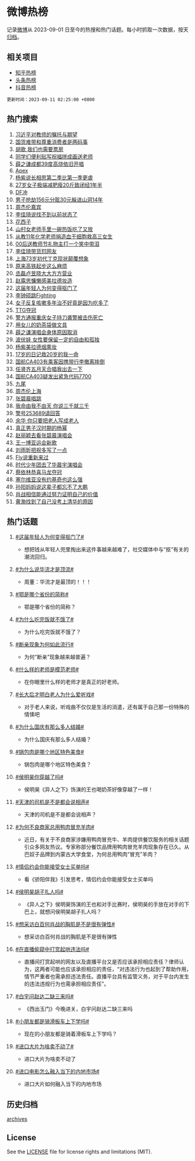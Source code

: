 # 微博热榜

记录[微博](https://www.weibo.com)从 2023-09-01 日至今的热搜和热门话题。每小时抓取一次数据，按天[归档](archives)。

## 相关项目

- [知乎热榜](https://github.com/hotarchive/zhihu)
- [头条热榜](https://github.com/hotarchive/toutiao)
- [抖音热榜](https://github.com/hotarchive/douyin)


`更新时间：2023-09-11 02:25:00 +0800`

## 热门搜索

1. [习近平对教师的嘱托与期望](https://m.weibo.cn/search?containerid=100103type%3D1%26t%3D10%26q%3D%23%E4%B9%A0%E8%BF%91%E5%B9%B3%E5%AF%B9%E6%95%99%E5%B8%88%E7%9A%84%E5%98%B1%E6%89%98%E4%B8%8E%E6%9C%9F%E6%9C%9B%23&stream_entry_id=51&isnewpage=1&extparam=seat%3D1%26stream_entry_id%3D51%26filter_type%3Drealtimehot%26c_type%3D51%26dgr%3D0%26pos%3D0%26cate%3D10103%26display_time%3D1694370298%26pre_seqid%3D169437029821502716047)
1. [国货难带和尊重消费者是两码事](https://m.weibo.cn/search?containerid=100103type%3D1%26t%3D10%26q%3D%23%E5%9B%BD%E8%B4%A7%E9%9A%BE%E5%B8%A6%E5%92%8C%E5%B0%8A%E9%87%8D%E6%B6%88%E8%B4%B9%E8%80%85%E6%98%AF%E4%B8%A4%E7%A0%81%E4%BA%8B%23&stream_entry_id=31&isnewpage=1&extparam=seat%3D1%26flag%3D2%26filter_type%3Drealtimehot%26stream_entry_id%3D31%26dgr%3D0%26cate%3D5001%26band_rank%3D1%26c_type%3D31%26lcate%3D5001%26pos%3D0%26realpos%3D1%26q%3D%2523%25E5%259B%25BD%25E8%25B4%25A7%25E9%259A%25BE%25E5%25B8%25A6%25E5%2592%258C%25E5%25B0%258A%25E9%2587%258D%25E6%25B6%2588%25E8%25B4%25B9%25E8%2580%2585%25E6%2598%25AF%25E4%25B8%25A4%25E7%25A0%2581%25E4%25BA%258B%2523%26display_time%3D1694370298%26pre_seqid%3D169437029821502716047)
1. [胡歌 我们也需要票房](https://m.weibo.cn/search?containerid=100103type%3D1%26t%3D10%26q%3D%E8%83%A1%E6%AD%8C+%E6%88%91%E4%BB%AC%E4%B9%9F%E9%9C%80%E8%A6%81%E7%A5%A8%E6%88%BF&stream_entry_id=31&isnewpage=1&extparam=seat%3D1%26flag%3D2%26filter_type%3Drealtimehot%26stream_entry_id%3D31%26dgr%3D0%26cate%3D5001%26band_rank%3D2%26c_type%3D31%26lcate%3D5001%26pos%3D1%26realpos%3D2%26q%3D%25E8%2583%25A1%25E6%25AD%258C%2520%25E6%2588%2591%25E4%25BB%25AC%25E4%25B9%259F%25E9%259C%2580%25E8%25A6%2581%25E7%25A5%25A8%25E6%2588%25BF%26display_time%3D1694370298%26pre_seqid%3D169437029821502716047)
1. [同学们便利贴写祝福拼成画送老师](https://m.weibo.cn/search?containerid=100103type%3D1%26t%3D10%26q%3D%23%E5%90%8C%E5%AD%A6%E4%BB%AC%E4%BE%BF%E5%88%A9%E8%B4%B4%E5%86%99%E7%A5%9D%E7%A6%8F%E6%8B%BC%E6%88%90%E7%94%BB%E9%80%81%E8%80%81%E5%B8%88%23&stream_entry_id=31&isnewpage=1&extparam=seat%3D1%26flag%3D0%26filter_type%3Drealtimehot%26stream_entry_id%3D31%26dgr%3D0%26cate%3D5001%26band_rank%3D3%26c_type%3D31%26lcate%3D5001%26pos%3D2%26realpos%3D3%26q%3D%2523%25E5%2590%258C%25E5%25AD%25A6%25E4%25BB%25AC%25E4%25BE%25BF%25E5%2588%25A9%25E8%25B4%25B4%25E5%2586%2599%25E7%25A5%259D%25E7%25A6%258F%25E6%258B%25BC%25E6%2588%2590%25E7%2594%25BB%25E9%2580%2581%25E8%2580%2581%25E5%25B8%2588%2523%26display_time%3D1694370298%26pre_seqid%3D169437029821502716047)
1. [薛之谦成都39度高烧依旧开唱](https://m.weibo.cn/search?containerid=100103type%3D1%26t%3D10%26q%3D%23%E8%96%9B%E4%B9%8B%E8%B0%A6%E6%88%90%E9%83%BD39%E5%BA%A6%E9%AB%98%E7%83%A7%E4%BE%9D%E6%97%A7%E5%BC%80%E5%94%B1%23&stream_entry_id=31&isnewpage=1&extparam=seat%3D1%26flag%3D16%26filter_type%3Drealtimehot%26stream_entry_id%3D31%26dgr%3D0%26cate%3D5001%26band_rank%3D4%26c_type%3D31%26lcate%3D5001%26pos%3D3%26realpos%3D4%26q%3D%2523%25E8%2596%259B%25E4%25B9%258B%25E8%25B0%25A6%25E6%2588%2590%25E9%2583%25BD39%25E5%25BA%25A6%25E9%25AB%2598%25E7%2583%25A7%25E4%25BE%259D%25E6%2597%25A7%25E5%25BC%2580%25E5%2594%25B1%2523%26display_time%3D1694370298%26pre_seqid%3D169437029821502716047)
1. [Apex](https://m.weibo.cn/search?containerid=100103type%3D1%26t%3D10%26q%3DApex&stream_entry_id=31&isnewpage=1&extparam=seat%3D1%26flag%3D0%26filter_type%3Drealtimehot%26stream_entry_id%3D31%26dgr%3D0%26cate%3D5001%26band_rank%3D5%26c_type%3D31%26lcate%3D5001%26pos%3D4%26realpos%3D5%26q%3DApex%26display_time%3D1694370298%26pre_seqid%3D169437029821502716047)
1. [杨紫说长相思第二季比第一季更虐](https://m.weibo.cn/search?containerid=100103type%3D1%26t%3D10%26q%3D%23%E6%9D%A8%E7%B4%AB%E8%AF%B4%E9%95%BF%E7%9B%B8%E6%80%9D%E7%AC%AC%E4%BA%8C%E5%AD%A3%E6%AF%94%E7%AC%AC%E4%B8%80%E5%AD%A3%E6%9B%B4%E8%99%90%23&stream_entry_id=31&isnewpage=1&extparam=seat%3D1%26flag%3D16%26filter_type%3Drealtimehot%26stream_entry_id%3D31%26dgr%3D0%26cate%3D5001%26band_rank%3D6%26c_type%3D31%26lcate%3D5001%26pos%3D5%26realpos%3D6%26q%3D%2523%25E6%259D%25A8%25E7%25B4%25AB%25E8%25AF%25B4%25E9%2595%25BF%25E7%259B%25B8%25E6%2580%259D%25E7%25AC%25AC%25E4%25BA%258C%25E5%25AD%25A3%25E6%25AF%2594%25E7%25AC%25AC%25E4%25B8%2580%25E5%25AD%25A3%25E6%259B%25B4%25E8%2599%2590%2523%26display_time%3D1694370298%26pre_seqid%3D169437029821502716047)
1. [27岁女子极端减肥瘦20斤致闭经1年半](https://m.weibo.cn/search?containerid=100103type%3D1%26t%3D10%26q%3D%2327%E5%B2%81%E5%A5%B3%E5%AD%90%E6%9E%81%E7%AB%AF%E5%87%8F%E8%82%A5%E7%98%A620%E6%96%A4%E8%87%B4%E9%97%AD%E7%BB%8F1%E5%B9%B4%E5%8D%8A%23&stream_entry_id=31&isnewpage=1&extparam=seat%3D1%26flag%3D0%26filter_type%3Drealtimehot%26stream_entry_id%3D31%26dgr%3D0%26cate%3D5001%26band_rank%3D7%26c_type%3D31%26lcate%3D5001%26pos%3D6%26realpos%3D7%26q%3D%252327%25E5%25B2%2581%25E5%25A5%25B3%25E5%25AD%2590%25E6%259E%2581%25E7%25AB%25AF%25E5%2587%258F%25E8%2582%25A5%25E7%2598%25A620%25E6%2596%25A4%25E8%2587%25B4%25E9%2597%25AD%25E7%25BB%258F1%25E5%25B9%25B4%25E5%258D%258A%2523%26display_time%3D1694370298%26pre_seqid%3D169437029821502716047)
1. [DF冲](https://m.weibo.cn/search?containerid=100103type%3D1%26t%3D10%26q%3DDF%E5%86%B2&stream_entry_id=31&isnewpage=1&extparam=seat%3D1%26flag%3D0%26filter_type%3Drealtimehot%26stream_entry_id%3D31%26dgr%3D0%26cate%3D5001%26band_rank%3D8%26c_type%3D31%26lcate%3D5001%26pos%3D7%26realpos%3D8%26q%3DDF%25E5%2586%25B2%26display_time%3D1694370298%26pre_seqid%3D169437029821502716047)
1. [男子抢劫156元分赃30元躲进山洞14年](https://m.weibo.cn/search?containerid=100103type%3D1%26t%3D10%26q%3D%23%E7%94%B7%E5%AD%90%E6%8A%A2%E5%8A%AB156%E5%85%83%E5%88%86%E8%B5%8330%E5%85%83%E8%BA%B2%E8%BF%9B%E5%B1%B1%E6%B4%9E14%E5%B9%B4%23&stream_entry_id=31&isnewpage=1&extparam=seat%3D1%26flag%3D0%26filter_type%3Drealtimehot%26stream_entry_id%3D31%26dgr%3D0%26cate%3D5001%26band_rank%3D9%26c_type%3D31%26lcate%3D5001%26pos%3D8%26realpos%3D9%26q%3D%2523%25E7%2594%25B7%25E5%25AD%2590%25E6%258A%25A2%25E5%258A%25AB156%25E5%2585%2583%25E5%2588%2586%25E8%25B5%258330%25E5%2585%2583%25E8%25BA%25B2%25E8%25BF%259B%25E5%25B1%25B1%25E6%25B4%259E14%25E5%25B9%25B4%2523%26display_time%3D1694370298%26pre_seqid%3D169437029821502716047)
1. [周杰伦嘉宾](https://m.weibo.cn/search?containerid=100103type%3D1%26t%3D10%26q%3D%E5%91%A8%E6%9D%B0%E4%BC%A6%E5%98%89%E5%AE%BE&stream_entry_id=31&isnewpage=1&extparam=seat%3D1%26flag%3D0%26filter_type%3Drealtimehot%26stream_entry_id%3D31%26dgr%3D0%26cate%3D5001%26band_rank%3D10%26c_type%3D31%26lcate%3D5001%26pos%3D9%26realpos%3D10%26q%3D%25E5%2591%25A8%25E6%259D%25B0%25E4%25BC%25A6%25E5%2598%2589%25E5%25AE%25BE%26display_time%3D1694370298%26pre_seqid%3D169437029821502716047)
1. [李佳琦说找不到以前状态了](https://m.weibo.cn/search?containerid=100103type%3D1%26t%3D10%26q%3D%23%E6%9D%8E%E4%BD%B3%E7%90%A6%E8%AF%B4%E6%89%BE%E4%B8%8D%E5%88%B0%E4%BB%A5%E5%89%8D%E7%8A%B6%E6%80%81%E4%BA%86%23&stream_entry_id=31&isnewpage=1&extparam=seat%3D1%26flag%3D2%26filter_type%3Drealtimehot%26stream_entry_id%3D31%26dgr%3D0%26cate%3D5001%26band_rank%3D11%26c_type%3D31%26lcate%3D5001%26pos%3D10%26realpos%3D11%26q%3D%2523%25E6%259D%258E%25E4%25BD%25B3%25E7%2590%25A6%25E8%25AF%25B4%25E6%2589%25BE%25E4%25B8%258D%25E5%2588%25B0%25E4%25BB%25A5%25E5%2589%258D%25E7%258A%25B6%25E6%2580%2581%25E4%25BA%2586%2523%26display_time%3D1694370298%26pre_seqid%3D169437029821502716047)
1. [花西子](https://m.weibo.cn/search?containerid=100103type%3D1%26t%3D10%26q%3D%E8%8A%B1%E8%A5%BF%E5%AD%90&stream_entry_id=31&isnewpage=1&extparam=seat%3D1%26flag%3D2%26filter_type%3Drealtimehot%26stream_entry_id%3D31%26dgr%3D0%26cate%3D5001%26band_rank%3D12%26c_type%3D31%26lcate%3D5001%26pos%3D11%26realpos%3D12%26q%3D%25E8%258A%25B1%25E8%25A5%25BF%25E5%25AD%2590%26display_time%3D1694370298%26pre_seqid%3D169437029821502716047)
1. [山村女老师手里一碗热饭吃了又放](https://m.weibo.cn/search?containerid=100103type%3D1%26t%3D10%26q%3D%23%E5%B1%B1%E6%9D%91%E5%A5%B3%E8%80%81%E5%B8%88%E6%89%8B%E9%87%8C%E4%B8%80%E7%A2%97%E7%83%AD%E9%A5%AD%E5%90%83%E4%BA%86%E5%8F%88%E6%94%BE%23&stream_entry_id=31&isnewpage=1&extparam=seat%3D1%26flag%3D32768%26filter_type%3Drealtimehot%26stream_entry_id%3D31%26dgr%3D0%26cate%3D5001%26band_rank%3D13%26c_type%3D31%26lcate%3D5001%26pos%3D12%26realpos%3D13%26q%3D%2523%25E5%25B1%25B1%25E6%259D%2591%25E5%25A5%25B3%25E8%2580%2581%25E5%25B8%2588%25E6%2589%258B%25E9%2587%258C%25E4%25B8%2580%25E7%25A2%2597%25E7%2583%25AD%25E9%25A5%25AD%25E5%2590%2583%25E4%25BA%2586%25E5%258F%2588%25E6%2594%25BE%2523%26display_time%3D1694370298%26pre_seqid%3D169437029821502716047)
1. [从教11年化学老师捐造血干细胞救高三女生](https://m.weibo.cn/search?containerid=100103type%3D1%26t%3D10%26q%3D%23%E4%BB%8E%E6%95%9911%E5%B9%B4%E5%8C%96%E5%AD%A6%E8%80%81%E5%B8%88%E6%8D%90%E9%80%A0%E8%A1%80%E5%B9%B2%E7%BB%86%E8%83%9E%E6%95%91%E9%AB%98%E4%B8%89%E5%A5%B3%E7%94%9F%23&stream_entry_id=31&isnewpage=1&extparam=seat%3D1%26flag%3D32768%26filter_type%3Drealtimehot%26stream_entry_id%3D31%26dgr%3D0%26cate%3D5001%26band_rank%3D14%26c_type%3D31%26lcate%3D5001%26pos%3D13%26realpos%3D14%26q%3D%2523%25E4%25BB%258E%25E6%2595%259911%25E5%25B9%25B4%25E5%258C%2596%25E5%25AD%25A6%25E8%2580%2581%25E5%25B8%2588%25E6%258D%2590%25E9%2580%25A0%25E8%25A1%2580%25E5%25B9%25B2%25E7%25BB%2586%25E8%2583%259E%25E6%2595%2591%25E9%25AB%2598%25E4%25B8%2589%25E5%25A5%25B3%25E7%2594%259F%2523%26display_time%3D1694370298%26pre_seqid%3D169437029821502716047)
1. [00后送教师节礼物主打一个笑中带泪](https://m.weibo.cn/search?containerid=100103type%3D1%26t%3D10%26q%3D%2300%E5%90%8E%E9%80%81%E6%95%99%E5%B8%88%E8%8A%82%E7%A4%BC%E7%89%A9%E4%B8%BB%E6%89%93%E4%B8%80%E4%B8%AA%E7%AC%91%E4%B8%AD%E5%B8%A6%E6%B3%AA%23&stream_entry_id=31&isnewpage=1&extparam=seat%3D1%26flag%3D32768%26filter_type%3Drealtimehot%26stream_entry_id%3D31%26dgr%3D0%26cate%3D5001%26band_rank%3D15%26c_type%3D31%26lcate%3D5001%26pos%3D14%26realpos%3D15%26q%3D%252300%25E5%2590%258E%25E9%2580%2581%25E6%2595%2599%25E5%25B8%2588%25E8%258A%2582%25E7%25A4%25BC%25E7%2589%25A9%25E4%25B8%25BB%25E6%2589%2593%25E4%25B8%2580%25E4%25B8%25AA%25E7%25AC%2591%25E4%25B8%25AD%25E5%25B8%25A6%25E6%25B3%25AA%2523%26display_time%3D1694370298%26pre_seqid%3D169437029821502716047)
1. [李佳琦带货怼网友](https://m.weibo.cn/search?containerid=100103type%3D1%26t%3D10%26q%3D%23%E6%9D%8E%E4%BD%B3%E7%90%A6%E5%B8%A6%E8%B4%A7%E6%80%BC%E7%BD%91%E5%8F%8B%23&stream_entry_id=31&isnewpage=1&extparam=seat%3D1%26flag%3D2%26filter_type%3Drealtimehot%26stream_entry_id%3D31%26dgr%3D0%26cate%3D5001%26band_rank%3D16%26c_type%3D31%26lcate%3D5001%26pos%3D15%26realpos%3D16%26q%3D%2523%25E6%259D%258E%25E4%25BD%25B3%25E7%2590%25A6%25E5%25B8%25A6%25E8%25B4%25A7%25E6%2580%25BC%25E7%25BD%2591%25E5%258F%258B%2523%26display_time%3D1694370298%26pre_seqid%3D169437029821502716047)
1. [上海73岁初代丁克现状颠覆想象](https://m.weibo.cn/search?containerid=100103type%3D1%26t%3D10%26q%3D%23%E4%B8%8A%E6%B5%B773%E5%B2%81%E5%88%9D%E4%BB%A3%E4%B8%81%E5%85%8B%E7%8E%B0%E7%8A%B6%E9%A2%A0%E8%A6%86%E6%83%B3%E8%B1%A1%23&stream_entry_id=31&isnewpage=1&extparam=seat%3D1%26flag%3D2%26filter_type%3Drealtimehot%26stream_entry_id%3D31%26dgr%3D0%26cate%3D5001%26band_rank%3D17%26c_type%3D31%26lcate%3D5001%26pos%3D16%26realpos%3D17%26q%3D%2523%25E4%25B8%258A%25E6%25B5%25B773%25E5%25B2%2581%25E5%2588%259D%25E4%25BB%25A3%25E4%25B8%2581%25E5%2585%258B%25E7%258E%25B0%25E7%258A%25B6%25E9%25A2%25A0%25E8%25A6%2586%25E6%2583%25B3%25E8%25B1%25A1%2523%26display_time%3D1694370298%26pre_seqid%3D169437029821502716047)
1. [原来高铁起步这么麻烦](https://m.weibo.cn/search?containerid=100103type%3D1%26t%3D10%26q%3D%E5%8E%9F%E6%9D%A5%E9%AB%98%E9%93%81%E8%B5%B7%E6%AD%A5%E8%BF%99%E4%B9%88%E9%BA%BB%E7%83%A6&stream_entry_id=31&isnewpage=1&extparam=seat%3D1%26flag%3D0%26filter_type%3Drealtimehot%26stream_entry_id%3D31%26dgr%3D0%26cate%3D5001%26band_rank%3D18%26c_type%3D31%26lcate%3D5001%26pos%3D17%26realpos%3D18%26q%3D%25E5%258E%259F%25E6%259D%25A5%25E9%25AB%2598%25E9%2593%2581%25E8%25B5%25B7%25E6%25AD%25A5%25E8%25BF%2599%25E4%25B9%2588%25E9%25BA%25BB%25E7%2583%25A6%26display_time%3D1694370298%26pre_seqid%3D169437029821502716047)
1. [丞磊卢昱晓大大方方营业](https://m.weibo.cn/search?containerid=100103type%3D1%26t%3D10%26q%3D%23%E4%B8%9E%E7%A3%8A%E5%8D%A2%E6%98%B1%E6%99%93%E5%A4%A7%E5%A4%A7%E6%96%B9%E6%96%B9%E8%90%A5%E4%B8%9A%23&stream_entry_id=31&isnewpage=1&extparam=seat%3D1%26flag%3D0%26filter_type%3Drealtimehot%26stream_entry_id%3D31%26dgr%3D0%26cate%3D5001%26band_rank%3D19%26c_type%3D31%26lcate%3D5001%26pos%3D18%26realpos%3D19%26q%3D%2523%25E4%25B8%259E%25E7%25A3%258A%25E5%258D%25A2%25E6%2598%25B1%25E6%2599%2593%25E5%25A4%25A7%25E5%25A4%25A7%25E6%2596%25B9%25E6%2596%25B9%25E8%2590%25A5%25E4%25B8%259A%2523%26display_time%3D1694370298%26pre_seqid%3D169437029821502716047)
1. [赵露思慵懒感美拉德妆造](https://m.weibo.cn/search?containerid=100103type%3D1%26t%3D10%26q%3D%E8%B5%B5%E9%9C%B2%E6%80%9D%E6%85%B5%E6%87%92%E6%84%9F%E7%BE%8E%E6%8B%89%E5%BE%B7%E5%A6%86%E9%80%A0&stream_entry_id=31&isnewpage=1&extparam=seat%3D1%26flag%3D0%26filter_type%3Drealtimehot%26stream_entry_id%3D31%26dgr%3D0%26cate%3D5001%26band_rank%3D20%26c_type%3D31%26lcate%3D5001%26pos%3D19%26realpos%3D20%26q%3D%25E8%25B5%25B5%25E9%259C%25B2%25E6%2580%259D%25E6%2585%25B5%25E6%2587%2592%25E6%2584%259F%25E7%25BE%258E%25E6%258B%2589%25E5%25BE%25B7%25E5%25A6%2586%25E9%2580%25A0%26display_time%3D1694370298%26pre_seqid%3D169437029821502716047)
1. [这届年轻人为何变得抠门了](https://m.weibo.cn/search?containerid=100103type%3D1%26t%3D10%26q%3D%23%E8%BF%99%E5%B1%8A%E5%B9%B4%E8%BD%BB%E4%BA%BA%E4%B8%BA%E4%BD%95%E5%8F%98%E5%BE%97%E6%8A%A0%E9%97%A8%E4%BA%86%23&stream_entry_id=31&isnewpage=1&extparam=seat%3D1%26flag%3D1%26filter_type%3Drealtimehot%26stream_entry_id%3D31%26dgr%3D0%26cate%3D5001%26band_rank%3D21%26c_type%3D31%26lcate%3D5001%26pos%3D20%26realpos%3D21%26q%3D%2523%25E8%25BF%2599%25E5%25B1%258A%25E5%25B9%25B4%25E8%25BD%25BB%25E4%25BA%25BA%25E4%25B8%25BA%25E4%25BD%2595%25E5%258F%2598%25E5%25BE%2597%25E6%258A%25A0%25E9%2597%25A8%25E4%25BA%2586%2523%26display_time%3D1694370298%26pre_seqid%3D169437029821502716047)
1. [李钟硕跳Fighting](https://m.weibo.cn/search?containerid=100103type%3D1%26t%3D10%26q%3D%23%E6%9D%8E%E9%92%9F%E7%A1%95%E8%B7%B3Fighting%23&stream_entry_id=31&isnewpage=1&extparam=seat%3D1%26flag%3D0%26filter_type%3Drealtimehot%26stream_entry_id%3D31%26dgr%3D0%26cate%3D5001%26band_rank%3D22%26c_type%3D31%26lcate%3D5001%26pos%3D21%26realpos%3D22%26q%3D%2523%25E6%259D%258E%25E9%2592%259F%25E7%25A1%2595%25E8%25B7%25B3Fighting%2523%26display_time%3D1694370298%26pre_seqid%3D169437029821502716047)
1. [女子反复咳嗽多年治不好竟是因为吃多了](https://m.weibo.cn/search?containerid=100103type%3D1%26t%3D10%26q%3D%23%E5%A5%B3%E5%AD%90%E5%8F%8D%E5%A4%8D%E5%92%B3%E5%97%BD%E5%A4%9A%E5%B9%B4%E6%B2%BB%E4%B8%8D%E5%A5%BD%E7%AB%9F%E6%98%AF%E5%9B%A0%E4%B8%BA%E5%90%83%E5%A4%9A%E4%BA%86%23&stream_entry_id=31&isnewpage=1&extparam=seat%3D1%26flag%3D0%26filter_type%3Drealtimehot%26stream_entry_id%3D31%26dgr%3D0%26cate%3D5001%26band_rank%3D23%26c_type%3D31%26lcate%3D5001%26pos%3D22%26realpos%3D23%26q%3D%2523%25E5%25A5%25B3%25E5%25AD%2590%25E5%258F%258D%25E5%25A4%258D%25E5%2592%25B3%25E5%2597%25BD%25E5%25A4%259A%25E5%25B9%25B4%25E6%25B2%25BB%25E4%25B8%258D%25E5%25A5%25BD%25E7%25AB%259F%25E6%2598%25AF%25E5%259B%25A0%25E4%25B8%25BA%25E5%2590%2583%25E5%25A4%259A%25E4%25BA%2586%2523%26display_time%3D1694370298%26pre_seqid%3D169437029821502716047)
1. [TTG夺冠](https://m.weibo.cn/search?containerid=100103type%3D1%26t%3D10%26q%3D%23TTG%E5%A4%BA%E5%86%A0%23&stream_entry_id=31&isnewpage=1&extparam=seat%3D1%26flag%3D0%26filter_type%3Drealtimehot%26stream_entry_id%3D31%26dgr%3D0%26cate%3D5001%26band_rank%3D24%26c_type%3D31%26lcate%3D5001%26pos%3D23%26realpos%3D24%26q%3D%2523TTG%25E5%25A4%25BA%25E5%2586%25A0%2523%26display_time%3D1694370298%26pre_seqid%3D169437029821502716047)
1. [警方通报重庆女子持刀袭警被击伤死亡](https://m.weibo.cn/search?containerid=100103type%3D1%26t%3D10%26q%3D%23%E8%AD%A6%E6%96%B9%E9%80%9A%E6%8A%A5%E9%87%8D%E5%BA%86%E5%A5%B3%E5%AD%90%E6%8C%81%E5%88%80%E8%A2%AD%E8%AD%A6%E8%A2%AB%E5%87%BB%E4%BC%A4%E6%AD%BB%E4%BA%A1%23&stream_entry_id=31&isnewpage=1&extparam=seat%3D1%26flag%3D0%26filter_type%3Drealtimehot%26stream_entry_id%3D31%26dgr%3D0%26cate%3D5001%26band_rank%3D25%26c_type%3D31%26lcate%3D5001%26pos%3D24%26realpos%3D25%26q%3D%2523%25E8%25AD%25A6%25E6%2596%25B9%25E9%2580%259A%25E6%258A%25A5%25E9%2587%258D%25E5%25BA%2586%25E5%25A5%25B3%25E5%25AD%2590%25E6%258C%2581%25E5%2588%2580%25E8%25A2%25AD%25E8%25AD%25A6%25E8%25A2%25AB%25E5%2587%25BB%25E4%25BC%25A4%25E6%25AD%25BB%25E4%25BA%25A1%2523%26display_time%3D1694370298%26pre_seqid%3D169437029821502716047)
1. [用女儿的奶茶袋做文具](https://m.weibo.cn/search?containerid=100103type%3D1%26t%3D10%26q%3D%E7%94%A8%E5%A5%B3%E5%84%BF%E7%9A%84%E5%A5%B6%E8%8C%B6%E8%A2%8B%E5%81%9A%E6%96%87%E5%85%B7&stream_entry_id=31&isnewpage=1&extparam=seat%3D1%26flag%3D0%26filter_type%3Drealtimehot%26stream_entry_id%3D31%26dgr%3D0%26cate%3D5001%26band_rank%3D26%26c_type%3D31%26lcate%3D5001%26pos%3D25%26realpos%3D26%26q%3D%25E7%2594%25A8%25E5%25A5%25B3%25E5%2584%25BF%25E7%259A%2584%25E5%25A5%25B6%25E8%258C%25B6%25E8%25A2%258B%25E5%2581%259A%25E6%2596%2587%25E5%2585%25B7%26display_time%3D1694370298%26pre_seqid%3D169437029821502716047)
1. [薛之谦演唱会身体原因取消](https://m.weibo.cn/search?containerid=100103type%3D1%26t%3D10%26q%3D%23%E8%96%9B%E4%B9%8B%E8%B0%A6%E6%BC%94%E5%94%B1%E4%BC%9A%E8%BA%AB%E4%BD%93%E5%8E%9F%E5%9B%A0%E5%8F%96%E6%B6%88%23&stream_entry_id=31&isnewpage=1&extparam=seat%3D1%26flag%3D0%26filter_type%3Drealtimehot%26stream_entry_id%3D31%26dgr%3D0%26cate%3D5001%26band_rank%3D27%26c_type%3D31%26lcate%3D5001%26pos%3D26%26realpos%3D27%26q%3D%2523%25E8%2596%259B%25E4%25B9%258B%25E8%25B0%25A6%25E6%25BC%2594%25E5%2594%25B1%25E4%25BC%259A%25E8%25BA%25AB%25E4%25BD%2593%25E5%258E%259F%25E5%259B%25A0%25E5%258F%2596%25E6%25B6%2588%2523%26display_time%3D1694370298%26pre_seqid%3D169437029821502716047)
1. [波伏娃 女性要保留一定的自由和孤独](https://m.weibo.cn/search?containerid=100103type%3D1%26t%3D10%26q%3D%E6%B3%A2%E4%BC%8F%E5%A8%83+%E5%A5%B3%E6%80%A7%E8%A6%81%E4%BF%9D%E7%95%99%E4%B8%80%E5%AE%9A%E7%9A%84%E8%87%AA%E7%94%B1%E5%92%8C%E5%AD%A4%E7%8B%AC&stream_entry_id=31&isnewpage=1&extparam=seat%3D1%26flag%3D0%26filter_type%3Drealtimehot%26stream_entry_id%3D31%26dgr%3D0%26cate%3D5001%26band_rank%3D28%26c_type%3D31%26lcate%3D5001%26pos%3D27%26realpos%3D28%26q%3D%25E6%25B3%25A2%25E4%25BC%258F%25E5%25A8%2583%2520%25E5%25A5%25B3%25E6%2580%25A7%25E8%25A6%2581%25E4%25BF%259D%25E7%2595%2599%25E4%25B8%2580%25E5%25AE%259A%25E7%259A%2584%25E8%2587%25AA%25E7%2594%25B1%25E5%2592%258C%25E5%25AD%25A4%25E7%258B%25AC%26display_time%3D1694370298%26pre_seqid%3D169437029821502716047)
1. [杨紫美拉德烟熏妆](https://m.weibo.cn/search?containerid=100103type%3D1%26t%3D10%26q%3D%E6%9D%A8%E7%B4%AB%E7%BE%8E%E6%8B%89%E5%BE%B7%E7%83%9F%E7%86%8F%E5%A6%86&stream_entry_id=31&isnewpage=1&extparam=seat%3D1%26flag%3D0%26filter_type%3Drealtimehot%26stream_entry_id%3D31%26dgr%3D0%26cate%3D5001%26band_rank%3D29%26c_type%3D31%26lcate%3D5001%26pos%3D28%26realpos%3D29%26q%3D%25E6%259D%25A8%25E7%25B4%25AB%25E7%25BE%258E%25E6%258B%2589%25E5%25BE%25B7%25E7%2583%259F%25E7%2586%258F%25E5%25A6%2586%26display_time%3D1694370298%26pre_seqid%3D169437029821502716047)
1. [17岁的日记救20岁的我一命](https://m.weibo.cn/search?containerid=100103type%3D1%26t%3D10%26q%3D%2317%E5%B2%81%E7%9A%84%E6%97%A5%E8%AE%B0%E6%95%9120%E5%B2%81%E7%9A%84%E6%88%91%E4%B8%80%E5%91%BD%23&stream_entry_id=31&isnewpage=1&extparam=seat%3D1%26flag%3D1%26filter_type%3Drealtimehot%26stream_entry_id%3D31%26dgr%3D0%26cate%3D5001%26band_rank%3D30%26c_type%3D31%26lcate%3D5001%26pos%3D29%26realpos%3D30%26q%3D%252317%25E5%25B2%2581%25E7%259A%2584%25E6%2597%25A5%25E8%25AE%25B0%25E6%2595%259120%25E5%25B2%2581%25E7%259A%2584%25E6%2588%2591%25E4%25B8%2580%25E5%2591%25BD%2523%26display_time%3D1694370298%26pre_seqid%3D169437029821502716047)
1. [国航CA403有乘客因携带行李撤离摔倒](https://m.weibo.cn/search?containerid=100103type%3D1%26t%3D10%26q%3D%23%E5%9B%BD%E8%88%AACA403%E6%9C%89%E4%B9%98%E5%AE%A2%E5%9B%A0%E6%90%BA%E5%B8%A6%E8%A1%8C%E6%9D%8E%E6%92%A4%E7%A6%BB%E6%91%94%E5%80%92%23&stream_entry_id=31&isnewpage=1&extparam=seat%3D1%26flag%3D0%26filter_type%3Drealtimehot%26stream_entry_id%3D31%26dgr%3D0%26cate%3D5001%26band_rank%3D31%26c_type%3D31%26lcate%3D5001%26pos%3D30%26realpos%3D31%26q%3D%2523%25E5%259B%25BD%25E8%2588%25AACA403%25E6%259C%2589%25E4%25B9%2598%25E5%25AE%25A2%25E5%259B%25A0%25E6%2590%25BA%25E5%25B8%25A6%25E8%25A1%258C%25E6%259D%258E%25E6%2592%25A4%25E7%25A6%25BB%25E6%2591%2594%25E5%2580%2592%2523%26display_time%3D1694370298%26pre_seqid%3D169437029821502716047)
1. [任贤齐五月天合唱我出去一下](https://m.weibo.cn/search?containerid=100103type%3D1%26t%3D10%26q%3D%E4%BB%BB%E8%B4%A4%E9%BD%90%E4%BA%94%E6%9C%88%E5%A4%A9%E5%90%88%E5%94%B1%E6%88%91%E5%87%BA%E5%8E%BB%E4%B8%80%E4%B8%8B&stream_entry_id=31&isnewpage=1&extparam=seat%3D1%26flag%3D1%26filter_type%3Drealtimehot%26stream_entry_id%3D31%26dgr%3D0%26cate%3D5001%26band_rank%3D32%26c_type%3D31%26lcate%3D5001%26pos%3D31%26realpos%3D32%26q%3D%25E4%25BB%25BB%25E8%25B4%25A4%25E9%25BD%2590%25E4%25BA%2594%25E6%259C%2588%25E5%25A4%25A9%25E5%2590%2588%25E5%2594%25B1%25E6%2588%2591%25E5%2587%25BA%25E5%258E%25BB%25E4%25B8%2580%25E4%25B8%258B%26display_time%3D1694370298%26pre_seqid%3D169437029821502716047)
1. [国航CA403疑发出紧急代码7700](https://m.weibo.cn/search?containerid=100103type%3D1%26t%3D10%26q%3D%23%E5%9B%BD%E8%88%AACA403%E7%96%91%E5%8F%91%E5%87%BA%E7%B4%A7%E6%80%A5%E4%BB%A3%E7%A0%817700%23&stream_entry_id=31&isnewpage=1&extparam=seat%3D1%26flag%3D0%26filter_type%3Drealtimehot%26stream_entry_id%3D31%26dgr%3D0%26cate%3D5001%26band_rank%3D33%26c_type%3D31%26lcate%3D5001%26pos%3D32%26realpos%3D33%26q%3D%2523%25E5%259B%25BD%25E8%2588%25AACA403%25E7%2596%2591%25E5%258F%2591%25E5%2587%25BA%25E7%25B4%25A7%25E6%2580%25A5%25E4%25BB%25A3%25E7%25A0%25817700%2523%26display_time%3D1694370298%26pre_seqid%3D169437029821502716047)
1. [九尾](https://m.weibo.cn/search?containerid=100103type%3D1%26t%3D10%26q%3D%E4%B9%9D%E5%B0%BE&stream_entry_id=31&isnewpage=1&extparam=seat%3D1%26flag%3D0%26filter_type%3Drealtimehot%26stream_entry_id%3D31%26dgr%3D0%26cate%3D5001%26band_rank%3D34%26c_type%3D31%26lcate%3D5001%26pos%3D33%26realpos%3D34%26q%3D%25E4%25B9%259D%25E5%25B0%25BE%26display_time%3D1694370298%26pre_seqid%3D169437029821502716047)
1. [周杰伦上海](https://m.weibo.cn/search?containerid=100103type%3D1%26t%3D10%26q%3D%E5%91%A8%E6%9D%B0%E4%BC%A6%E4%B8%8A%E6%B5%B7&stream_entry_id=31&isnewpage=1&extparam=seat%3D1%26flag%3D0%26filter_type%3Drealtimehot%26stream_entry_id%3D31%26dgr%3D0%26cate%3D5001%26band_rank%3D35%26c_type%3D31%26lcate%3D5001%26pos%3D34%26realpos%3D35%26q%3D%25E5%2591%25A8%25E6%259D%25B0%25E4%25BC%25A6%25E4%25B8%258A%25E6%25B5%25B7%26display_time%3D1694370298%26pre_seqid%3D169437029821502716047)
1. [张碧晨唱跳](https://m.weibo.cn/search?containerid=100103type%3D1%26t%3D10%26q%3D%E5%BC%A0%E7%A2%A7%E6%99%A8%E5%94%B1%E8%B7%B3&stream_entry_id=31&isnewpage=1&extparam=seat%3D1%26flag%3D0%26filter_type%3Drealtimehot%26stream_entry_id%3D31%26dgr%3D0%26cate%3D5001%26band_rank%3D36%26c_type%3D31%26lcate%3D5001%26pos%3D35%26realpos%3D36%26q%3D%25E5%25BC%25A0%25E7%25A2%25A7%25E6%2599%25A8%25E5%2594%25B1%25E8%25B7%25B3%26display_time%3D1694370298%26pre_seqid%3D169437029821502716047)
1. [我命由我不由天 你说三千就三千](https://m.weibo.cn/search?containerid=100103type%3D1%26t%3D10%26q%3D%E6%88%91%E5%91%BD%E7%94%B1%E6%88%91%E4%B8%8D%E7%94%B1%E5%A4%A9+%E4%BD%A0%E8%AF%B4%E4%B8%89%E5%8D%83%E5%B0%B1%E4%B8%89%E5%8D%83&stream_entry_id=31&isnewpage=1&extparam=seat%3D1%26flag%3D0%26filter_type%3Drealtimehot%26stream_entry_id%3D31%26dgr%3D0%26cate%3D5001%26band_rank%3D37%26c_type%3D31%26lcate%3D5001%26pos%3D36%26realpos%3D37%26q%3D%25E6%2588%2591%25E5%2591%25BD%25E7%2594%25B1%25E6%2588%2591%25E4%25B8%258D%25E7%2594%25B1%25E5%25A4%25A9%2520%25E4%25BD%25A0%25E8%25AF%25B4%25E4%25B8%2589%25E5%258D%2583%25E5%25B0%25B1%25E4%25B8%2589%25E5%258D%2583%26display_time%3D1694370298%26pre_seqid%3D169437029821502716047)
1. [警号253689请回答](https://m.weibo.cn/search?containerid=100103type%3D1%26t%3D10%26q%3D%23%E8%AD%A6%E5%8F%B7253689%E8%AF%B7%E5%9B%9E%E7%AD%94%23&stream_entry_id=31&isnewpage=1&extparam=seat%3D1%26flag%3D32768%26filter_type%3Drealtimehot%26stream_entry_id%3D31%26dgr%3D0%26cate%3D5001%26band_rank%3D38%26c_type%3D31%26lcate%3D5001%26pos%3D37%26realpos%3D38%26q%3D%2523%25E8%25AD%25A6%25E5%258F%25B7253689%25E8%25AF%25B7%25E5%259B%259E%25E7%25AD%2594%2523%26display_time%3D1694370298%26pre_seqid%3D169437029821502716047)
1. [余华 你只要把老人写成老人](https://m.weibo.cn/search?containerid=100103type%3D1%26t%3D10%26q%3D%E4%BD%99%E5%8D%8E+%E4%BD%A0%E5%8F%AA%E8%A6%81%E6%8A%8A%E8%80%81%E4%BA%BA%E5%86%99%E6%88%90%E8%80%81%E4%BA%BA&stream_entry_id=31&isnewpage=1&extparam=seat%3D1%26flag%3D0%26filter_type%3Drealtimehot%26stream_entry_id%3D31%26dgr%3D0%26cate%3D5001%26band_rank%3D39%26c_type%3D31%26lcate%3D5001%26pos%3D38%26realpos%3D39%26q%3D%25E4%25BD%2599%25E5%258D%258E%2520%25E4%25BD%25A0%25E5%258F%25AA%25E8%25A6%2581%25E6%258A%258A%25E8%2580%2581%25E4%25BA%25BA%25E5%2586%2599%25E6%2588%2590%25E8%2580%2581%25E4%25BA%25BA%26display_time%3D1694370298%26pre_seqid%3D169437029821502716047)
1. [真正男子汉时期的杨幂](https://m.weibo.cn/search?containerid=100103type%3D1%26t%3D10%26q%3D%E7%9C%9F%E6%AD%A3%E7%94%B7%E5%AD%90%E6%B1%89%E6%97%B6%E6%9C%9F%E7%9A%84%E6%9D%A8%E5%B9%82&stream_entry_id=31&isnewpage=1&extparam=seat%3D1%26flag%3D0%26filter_type%3Drealtimehot%26stream_entry_id%3D31%26dgr%3D0%26cate%3D5001%26band_rank%3D40%26c_type%3D31%26lcate%3D5001%26pos%3D39%26realpos%3D40%26q%3D%25E7%259C%259F%25E6%25AD%25A3%25E7%2594%25B7%25E5%25AD%2590%25E6%25B1%2589%25E6%2597%25B6%25E6%259C%259F%25E7%259A%2584%25E6%259D%25A8%25E5%25B9%2582%26display_time%3D1694370298%26pre_seqid%3D169437029821502716047)
1. [赵丽颖去看张碧晨演唱会](https://m.weibo.cn/search?containerid=100103type%3D1%26t%3D10%26q%3D%E8%B5%B5%E4%B8%BD%E9%A2%96%E5%8E%BB%E7%9C%8B%E5%BC%A0%E7%A2%A7%E6%99%A8%E6%BC%94%E5%94%B1%E4%BC%9A&stream_entry_id=31&isnewpage=1&extparam=seat%3D1%26flag%3D0%26filter_type%3Drealtimehot%26stream_entry_id%3D31%26dgr%3D0%26cate%3D5001%26band_rank%3D41%26c_type%3D31%26lcate%3D5001%26pos%3D40%26realpos%3D41%26q%3D%25E8%25B5%25B5%25E4%25B8%25BD%25E9%25A2%2596%25E5%258E%25BB%25E7%259C%258B%25E5%25BC%25A0%25E7%25A2%25A7%25E6%2599%25A8%25E6%25BC%2594%25E5%2594%25B1%25E4%25BC%259A%26display_time%3D1694370298%26pre_seqid%3D169437029821502716047)
1. [王一博亚运会新歌](https://m.weibo.cn/search?containerid=100103type%3D1%26t%3D10%26q%3D%23%E7%8E%8B%E4%B8%80%E5%8D%9A%E4%BA%9A%E8%BF%90%E4%BC%9A%E6%96%B0%E6%AD%8C%23&stream_entry_id=31&isnewpage=1&extparam=seat%3D1%26flag%3D1%26filter_type%3Drealtimehot%26stream_entry_id%3D31%26dgr%3D0%26cate%3D5001%26band_rank%3D42%26c_type%3D31%26lcate%3D5001%26pos%3D41%26realpos%3D42%26q%3D%2523%25E7%258E%258B%25E4%25B8%2580%25E5%258D%259A%25E4%25BA%259A%25E8%25BF%2590%25E4%25BC%259A%25E6%2596%25B0%25E6%25AD%258C%2523%26display_time%3D1694370298%26pre_seqid%3D169437029821502716047)
1. [刘雨昕把祝多写了一点](https://m.weibo.cn/search?containerid=100103type%3D1%26t%3D10%26q%3D%23%E5%88%98%E9%9B%A8%E6%98%95%E6%8A%8A%E7%A5%9D%E5%A4%9A%E5%86%99%E4%BA%86%E4%B8%80%E7%82%B9%23&stream_entry_id=31&isnewpage=1&extparam=seat%3D1%26flag%3D0%26filter_type%3Drealtimehot%26stream_entry_id%3D31%26dgr%3D0%26cate%3D5001%26band_rank%3D43%26c_type%3D31%26lcate%3D5001%26pos%3D42%26realpos%3D43%26q%3D%2523%25E5%2588%2598%25E9%259B%25A8%25E6%2598%2595%25E6%258A%258A%25E7%25A5%259D%25E5%25A4%259A%25E5%2586%2599%25E4%25BA%2586%25E4%25B8%2580%25E7%2582%25B9%2523%26display_time%3D1694370298%26pre_seqid%3D169437029821502716047)
1. [Fly说重新来过](https://m.weibo.cn/search?containerid=100103type%3D1%26t%3D10%26q%3D%23Fly%E8%AF%B4%E9%87%8D%E6%96%B0%E6%9D%A5%E8%BF%87%23&stream_entry_id=31&isnewpage=1&extparam=seat%3D1%26flag%3D0%26filter_type%3Drealtimehot%26stream_entry_id%3D31%26dgr%3D0%26cate%3D5001%26band_rank%3D44%26c_type%3D31%26lcate%3D5001%26pos%3D43%26realpos%3D44%26q%3D%2523Fly%25E8%25AF%25B4%25E9%2587%258D%25E6%2596%25B0%25E6%259D%25A5%25E8%25BF%2587%2523%26display_time%3D1694370298%26pre_seqid%3D169437029821502716047)
1. [时代少年团去了华晨宇演唱会](https://m.weibo.cn/search?containerid=100103type%3D1%26t%3D10%26q%3D%23%E6%97%B6%E4%BB%A3%E5%B0%91%E5%B9%B4%E5%9B%A2%E5%8E%BB%E4%BA%86%E5%8D%8E%E6%99%A8%E5%AE%87%E6%BC%94%E5%94%B1%E4%BC%9A%23&stream_entry_id=31&isnewpage=1&extparam=seat%3D1%26flag%3D0%26filter_type%3Drealtimehot%26stream_entry_id%3D31%26dgr%3D0%26cate%3D5001%26band_rank%3D45%26c_type%3D31%26lcate%3D5001%26pos%3D44%26realpos%3D45%26q%3D%2523%25E6%2597%25B6%25E4%25BB%25A3%25E5%25B0%2591%25E5%25B9%25B4%25E5%259B%25A2%25E5%258E%25BB%25E4%25BA%2586%25E5%258D%258E%25E6%2599%25A8%25E5%25AE%2587%25E6%25BC%2594%25E5%2594%25B1%25E4%25BC%259A%2523%26display_time%3D1694370298%26pre_seqid%3D169437029821502716047)
1. [蔡依林恭喜马龙夺冠](https://m.weibo.cn/search?containerid=100103type%3D1%26t%3D10%26q%3D%23%E8%94%A1%E4%BE%9D%E6%9E%97%E6%81%AD%E5%96%9C%E9%A9%AC%E9%BE%99%E5%A4%BA%E5%86%A0%23&stream_entry_id=31&isnewpage=1&extparam=seat%3D1%26flag%3D0%26filter_type%3Drealtimehot%26stream_entry_id%3D31%26dgr%3D0%26cate%3D5001%26band_rank%3D46%26c_type%3D31%26lcate%3D5001%26pos%3D45%26realpos%3D46%26q%3D%2523%25E8%2594%25A1%25E4%25BE%259D%25E6%259E%2597%25E6%2581%25AD%25E5%2596%259C%25E9%25A9%25AC%25E9%25BE%2599%25E5%25A4%25BA%25E5%2586%25A0%2523%26display_time%3D1694370298%26pre_seqid%3D169437029821502716047)
1. [塞尔维亚没有约基奇也这么强](https://m.weibo.cn/search?containerid=100103type%3D1%26t%3D10%26q%3D%E5%A1%9E%E5%B0%94%E7%BB%B4%E4%BA%9A%E6%B2%A1%E6%9C%89%E7%BA%A6%E5%9F%BA%E5%A5%87%E4%B9%9F%E8%BF%99%E4%B9%88%E5%BC%BA&stream_entry_id=31&isnewpage=1&extparam=seat%3D1%26flag%3D0%26filter_type%3Drealtimehot%26stream_entry_id%3D31%26dgr%3D0%26cate%3D5001%26band_rank%3D47%26c_type%3D31%26lcate%3D5001%26pos%3D46%26realpos%3D47%26q%3D%25E5%25A1%259E%25E5%25B0%2594%25E7%25BB%25B4%25E4%25BA%259A%25E6%25B2%25A1%25E6%259C%2589%25E7%25BA%25A6%25E5%259F%25BA%25E5%25A5%2587%25E4%25B9%259F%25E8%25BF%2599%25E4%25B9%2588%25E5%25BC%25BA%26display_time%3D1694370298%26pre_seqid%3D169437029821502716047)
1. [孙阳妈妈说这辈子都忘不了大鹏](https://m.weibo.cn/search?containerid=100103type%3D1%26t%3D10%26q%3D%23%E5%AD%99%E9%98%B3%E5%A6%88%E5%A6%88%E8%AF%B4%E8%BF%99%E8%BE%88%E5%AD%90%E9%83%BD%E5%BF%98%E4%B8%8D%E4%BA%86%E5%A4%A7%E9%B9%8F%23&stream_entry_id=31&isnewpage=1&extparam=seat%3D1%26flag%3D0%26filter_type%3Drealtimehot%26stream_entry_id%3D31%26dgr%3D0%26cate%3D5001%26band_rank%3D48%26c_type%3D31%26lcate%3D5001%26pos%3D47%26realpos%3D48%26q%3D%2523%25E5%25AD%2599%25E9%2598%25B3%25E5%25A6%2588%25E5%25A6%2588%25E8%25AF%25B4%25E8%25BF%2599%25E8%25BE%2588%25E5%25AD%2590%25E9%2583%25BD%25E5%25BF%2598%25E4%25B8%258D%25E4%25BA%2586%25E5%25A4%25A7%25E9%25B9%258F%2523%26display_time%3D1694370298%26pre_seqid%3D169437029821502716047)
1. [肖战相信能通过努力证明自己的价值](https://m.weibo.cn/search?containerid=100103type%3D1%26t%3D10%26q%3D%23%E8%82%96%E6%88%98%E7%9B%B8%E4%BF%A1%E8%83%BD%E9%80%9A%E8%BF%87%E5%8A%AA%E5%8A%9B%E8%AF%81%E6%98%8E%E8%87%AA%E5%B7%B1%E7%9A%84%E4%BB%B7%E5%80%BC%23&stream_entry_id=31&isnewpage=1&extparam=seat%3D1%26flag%3D0%26filter_type%3Drealtimehot%26stream_entry_id%3D31%26dgr%3D0%26cate%3D5001%26band_rank%3D49%26c_type%3D31%26lcate%3D5001%26pos%3D48%26realpos%3D49%26q%3D%2523%25E8%2582%2596%25E6%2588%2598%25E7%259B%25B8%25E4%25BF%25A1%25E8%2583%25BD%25E9%2580%259A%25E8%25BF%2587%25E5%258A%25AA%25E5%258A%259B%25E8%25AF%2581%25E6%2598%258E%25E8%2587%25AA%25E5%25B7%25B1%25E7%259A%2584%25E4%25BB%25B7%25E5%2580%25BC%2523%26display_time%3D1694370298%26pre_seqid%3D169437029821502716047)
1. [黄渤找到了自己没考上清华的原因](https://m.weibo.cn/search?containerid=100103type%3D1%26t%3D10%26q%3D%23%E9%BB%84%E6%B8%A4%E6%89%BE%E5%88%B0%E4%BA%86%E8%87%AA%E5%B7%B1%E6%B2%A1%E8%80%83%E4%B8%8A%E6%B8%85%E5%8D%8E%E7%9A%84%E5%8E%9F%E5%9B%A0%23&stream_entry_id=31&isnewpage=1&extparam=seat%3D1%26flag%3D0%26filter_type%3Drealtimehot%26stream_entry_id%3D31%26dgr%3D0%26cate%3D5001%26band_rank%3D50%26c_type%3D31%26lcate%3D5001%26pos%3D49%26realpos%3D50%26q%3D%2523%25E9%25BB%2584%25E6%25B8%25A4%25E6%2589%25BE%25E5%2588%25B0%25E4%25BA%2586%25E8%2587%25AA%25E5%25B7%25B1%25E6%25B2%25A1%25E8%2580%2583%25E4%25B8%258A%25E6%25B8%2585%25E5%258D%258E%25E7%259A%2584%25E5%258E%259F%25E5%259B%25A0%2523%26display_time%3D1694370298%26pre_seqid%3D169437029821502716047)

## 热门话题

1. [#这届年轻人为何变得抠门了#](https://m.weibo.cn/search?containerid=231522type%3D1%26t%3D10%26q%3D%23%E8%BF%99%E5%B1%8A%E5%B9%B4%E8%BD%BB%E4%BA%BA%E4%B8%BA%E4%BD%95%E5%8F%98%E5%BE%97%E6%8A%A0%E9%97%A8%E4%BA%86%23&stream_entry_id=128&isnewpage=1&extparam=seat%3D1%26c_type%3D128%26cate%3D5004%26dgr%3D0%26pos%3D1-0-0%26lcate%3D5004%26unitid%3D1694346725465%26display_time%3D1694370300%26pre_seqid%3D169437030045001209009)
    - 想把钱从年轻人兜里掏出来这件事越来越难了，社交媒体中与“抠”有关的潮流回归。

1. [#为什么说华流才是顶流#](https://m.weibo.cn/search?containerid=231522type%3D1%26t%3D10%26q%3D%23%E4%B8%BA%E4%BB%80%E4%B9%88%E8%AF%B4%E5%8D%8E%E6%B5%81%E6%89%8D%E6%98%AF%E9%A1%B6%E6%B5%81%23&stream_entry_id=128&isnewpage=1&extparam=seat%3D1%26c_type%3D128%26cate%3D5004%26dgr%3D0%26pos%3D1-0-1%26lcate%3D5004%26unitid%3D1694359351970%26display_time%3D1694370300%26pre_seqid%3D169437030045001209009)
    - 周董：华流才是最顶的！！！

1. [#鄂是哪个省份的简称#](https://m.weibo.cn/search?containerid=231522type%3D1%26t%3D10%26q%3D%23%E9%84%82%E6%98%AF%E5%93%AA%E4%B8%AA%E7%9C%81%E4%BB%BD%E7%9A%84%E7%AE%80%E7%A7%B0%23&stream_entry_id=128&isnewpage=1&extparam=seat%3D1%26c_type%3D128%26cate%3D5004%26dgr%3D0%26pos%3D1-0-2%26lcate%3D5004%26unitid%3D1694356027847%26display_time%3D1694370300%26pre_seqid%3D169437030045001209009)
    - 鄂是哪个省份的简称？

1. [#为什么吃完饭就不饿了#](https://m.weibo.cn/search?containerid=231522type%3D1%26t%3D10%26q%3D%23%E4%B8%BA%E4%BB%80%E4%B9%88%E5%90%83%E5%AE%8C%E9%A5%AD%E5%B0%B1%E4%B8%8D%E9%A5%BF%E4%BA%86%23&stream_entry_id=128&isnewpage=1&extparam=seat%3D1%26c_type%3D128%26cate%3D5004%26dgr%3D0%26pos%3D1-0-3%26lcate%3D5004%26unitid%3D1694338020780%26display_time%3D1694370300%26pre_seqid%3D169437030045001209009)
    - 为什么吃完饭就不饿了？

1. [#断亲现象为何如此流行#](https://m.weibo.cn/search?containerid=231522type%3D1%26t%3D10%26q%3D%23%E6%96%AD%E4%BA%B2%E7%8E%B0%E8%B1%A1%E4%B8%BA%E4%BD%95%E5%A6%82%E6%AD%A4%E6%B5%81%E8%A1%8C%23&stream_entry_id=128&isnewpage=1&extparam=seat%3D1%26c_type%3D128%26cate%3D5004%26dgr%3D0%26pos%3D1-0-4%26lcate%3D5004%26unitid%3D1694257321184%26display_time%3D1694370300%26pre_seqid%3D169437030045001209009)
    - 为何“断亲”现象越来越普遍？

1. [#什么样的老师是模范老师#](https://m.weibo.cn/search?containerid=231522type%3D1%26t%3D10%26q%3D%23%E4%BB%80%E4%B9%88%E6%A0%B7%E7%9A%84%E8%80%81%E5%B8%88%E6%98%AF%E6%A8%A1%E8%8C%83%E8%80%81%E5%B8%88%23&stream_entry_id=128&isnewpage=1&extparam=seat%3D1%26c_type%3D128%26cate%3D5004%26dgr%3D0%26pos%3D1-0-5%26lcate%3D5004%26unitid%3D1694326916648%26display_time%3D1694370300%26pre_seqid%3D169437030045001209009)
    - 在你眼里什么样的老师才是真正的好老师。

1. [#长大后才明白老人为什么爱听戏#](https://m.weibo.cn/search?containerid=231522type%3D1%26t%3D10%26q%3D%23%E9%95%BF%E5%A4%A7%E5%90%8E%E6%89%8D%E6%98%8E%E7%99%BD%E8%80%81%E4%BA%BA%E4%B8%BA%E4%BB%80%E4%B9%88%E7%88%B1%E5%90%AC%E6%88%8F%23&stream_entry_id=128&isnewpage=1&extparam=seat%3D1%26c_type%3D128%26cate%3D5004%26dgr%3D0%26pos%3D1-0-6%26lcate%3D5004%26unitid%3D1694349109052%26display_time%3D1694370300%26pre_seqid%3D169437030045001209009)
    - 对于老人来说，听戏曲不仅仅是生活的消遣，还有属于自己那一份特殊的情愫吧

1. [#为什么国庆有那么多人结婚#](https://m.weibo.cn/search?containerid=231522type%3D1%26t%3D10%26q%3D%23%E4%B8%BA%E4%BB%80%E4%B9%88%E5%9B%BD%E5%BA%86%E6%9C%89%E9%82%A3%E4%B9%88%E5%A4%9A%E4%BA%BA%E7%BB%93%E5%A9%9A%23&stream_entry_id=128&isnewpage=1&extparam=seat%3D1%26c_type%3D128%26cate%3D5004%26dgr%3D0%26pos%3D1-0-7%26lcate%3D5004%26unitid%3D1694306504039%26display_time%3D1694370300%26pre_seqid%3D169437030045001209009)
    - 为什么国庆有那么多人结婚？

1. [#锅包肉是哪个地区特色美食#](https://m.weibo.cn/search?containerid=231522type%3D1%26t%3D10%26q%3D%23%E9%94%85%E5%8C%85%E8%82%89%E6%98%AF%E5%93%AA%E4%B8%AA%E5%9C%B0%E5%8C%BA%E7%89%B9%E8%89%B2%E7%BE%8E%E9%A3%9F%23&stream_entry_id=128&isnewpage=1&extparam=seat%3D1%26c_type%3D128%26cate%3D5004%26dgr%3D0%26pos%3D1-0-8%26lcate%3D5004%26unitid%3D1694268131720%26display_time%3D1694370300%26pre_seqid%3D169437030045001209009)
    - 锅包肉是哪个地区特色美食？

1. [#侯明昊你穿越了吗#](https://m.weibo.cn/search?containerid=231522type%3D1%26t%3D10%26q%3D%23%E4%BE%AF%E6%98%8E%E6%98%8A%E4%BD%A0%E7%A9%BF%E8%B6%8A%E4%BA%86%E5%90%97%23&stream_entry_id=128&isnewpage=1&extparam=seat%3D1%26c_type%3D128%26cate%3D5004%26dgr%3D0%26pos%3D1-0-9%26lcate%3D5004%26unitid%3D1694339516885%26display_time%3D1694370300%26pre_seqid%3D169437030045001209009)
    - 侯明昊《异人之下》饰演的王也喝奶茶好像穿越了一样！

1. [#天津的司机是不是都会说相声#](https://m.weibo.cn/search?containerid=231522type%3D1%26t%3D10%26q%3D%23%E5%A4%A9%E6%B4%A5%E7%9A%84%E5%8F%B8%E6%9C%BA%E6%98%AF%E4%B8%8D%E6%98%AF%E9%83%BD%E4%BC%9A%E8%AF%B4%E7%9B%B8%E5%A3%B0%23&stream_entry_id=128&isnewpage=1&extparam=seat%3D1%26c_type%3D128%26cate%3D5004%26dgr%3D0%26pos%3D1-0-10%26lcate%3D5004%26unitid%3D1694303201478%26display_time%3D1694370300%26pre_seqid%3D169437030045001209009)
    - 天津的司机是不是都会说相声？

1. [#为何不良商家总用鸭肉冒充羊肉#](https://m.weibo.cn/search?containerid=231522type%3D1%26t%3D10%26q%3D%23%E4%B8%BA%E4%BD%95%E4%B8%8D%E8%89%AF%E5%95%86%E5%AE%B6%E6%80%BB%E7%94%A8%E9%B8%AD%E8%82%89%E5%86%92%E5%85%85%E7%BE%8A%E8%82%89%23&stream_entry_id=128&isnewpage=1&extparam=seat%3D1%26c_type%3D128%26cate%3D5004%26dgr%3D0%26pos%3D1-0-11%26lcate%3D5004%26unitid%3D1694346143442%26display_time%3D1694370300%26pre_seqid%3D169437030045001209009)
    - 近日，有关于不良商家涉嫌用鸭肉冒充牛、羊肉提供餐饮服务的相关话题引众多网友热议。专家称部分餐饮品牌用鸭肉冒充羊肉现象存在已久。从巴奴子品牌到内蒙古大学食堂，为何总用鸭肉“冒充”羊肉？

1. [#情侣约会你能接受女士买单吗#](https://m.weibo.cn/search?containerid=231522type%3D1%26t%3D10%26q%3D%23%E6%83%85%E4%BE%A3%E7%BA%A6%E4%BC%9A%E4%BD%A0%E8%83%BD%E6%8E%A5%E5%8F%97%E5%A5%B3%E5%A3%AB%E4%B9%B0%E5%8D%95%E5%90%97%23&stream_entry_id=128&isnewpage=1&extparam=seat%3D1%26c_type%3D128%26cate%3D5004%26dgr%3D0%26pos%3D1-0-12%26lcate%3D5004%26unitid%3D1694225830718%26display_time%3D1694370300%26pre_seqid%3D169437030045001209009)
    - 看《骄阳伴我》引发思考，情侣约会你能接受女士买单吗

1. [#侯明昊胡子扎人吗#](https://m.weibo.cn/search?containerid=231522type%3D1%26t%3D10%26q%3D%23%E4%BE%AF%E6%98%8E%E6%98%8A%E8%83%A1%E5%AD%90%E6%89%8E%E4%BA%BA%E5%90%97%23&stream_entry_id=128&isnewpage=1&extparam=seat%3D1%26c_type%3D128%26cate%3D5004%26dgr%3D0%26pos%3D1-0-13%26lcate%3D5004%26unitid%3D1694227028388%26display_time%3D1694370300%26pre_seqid%3D169437030045001209009)
    - 《异人之下》侯明昊饰演的王也和对手比赛时，侯明昊的手放在对手的下巴上，就想问侯明昊胡子扎人吗？

1. [#想采访白百何肖战的胸肌是不是很有弹性#](https://m.weibo.cn/search?containerid=231522type%3D1%26t%3D10%26q%3D%23%E6%83%B3%E9%87%87%E8%AE%BF%E7%99%BD%E7%99%BE%E4%BD%95%E8%82%96%E6%88%98%E7%9A%84%E8%83%B8%E8%82%8C%E6%98%AF%E4%B8%8D%E6%98%AF%E5%BE%88%E6%9C%89%E5%BC%B9%E6%80%A7%23&stream_entry_id=128&isnewpage=1&extparam=seat%3D1%26c_type%3D128%26cate%3D5004%26dgr%3D0%26pos%3D1-0-14%26lcate%3D5004%26unitid%3D1694247730482%26display_time%3D1694370300%26pre_seqid%3D169437030045001209009)
    - 想采访白百何肖战的胸肌是不是很有弹性

1. [#在直播偷窥中打赏起哄违法吗#](https://m.weibo.cn/search?containerid=231522type%3D1%26t%3D10%26q%3D%23%E5%9C%A8%E7%9B%B4%E6%92%AD%E5%81%B7%E7%AA%A5%E4%B8%AD%E6%89%93%E8%B5%8F%E8%B5%B7%E5%93%84%E8%BF%9D%E6%B3%95%E5%90%97%23&stream_entry_id=128&isnewpage=1&extparam=seat%3D1%26c_type%3D128%26cate%3D5004%26dgr%3D0%26pos%3D1-0-15%26lcate%3D5004%26unitid%3D1694256451407%26display_time%3D1694370300%26pre_seqid%3D169437030045001209009)
    - 直播间打赏起哄的网友以及直播平台又是否应该承担相应责任？律师认为，这两者可能也应该承担相应的责任，“对违法行为也起到了帮助作用，情节严重者也需承担违法责任。直播平台具有监管义务，对于平台内发生的违法违规行为也需承担相应责任”。

1. [#白宇问赵达二缺三来吗#](https://m.weibo.cn/search?containerid=231522type%3D1%26t%3D10%26q%3D%23%E7%99%BD%E5%AE%87%E9%97%AE%E8%B5%B5%E8%BE%BE%E4%BA%8C%E7%BC%BA%E4%B8%89%E6%9D%A5%E5%90%97%23&stream_entry_id=128&isnewpage=1&extparam=seat%3D1%26c_type%3D128%26cate%3D5004%26dgr%3D0%26pos%3D1-0-16%26lcate%3D5004%26unitid%3D1694260613463%26display_time%3D1694370300%26pre_seqid%3D169437030045001209009)
    - 《西出玉门》今晚进关，白宇问赵达二缺三来吗

1. [#小朋友都是骑滑板车上下学吗#](https://m.weibo.cn/search?containerid=231522type%3D1%26t%3D10%26q%3D%23%E5%B0%8F%E6%9C%8B%E5%8F%8B%E9%83%BD%E6%98%AF%E9%AA%91%E6%BB%91%E6%9D%BF%E8%BD%A6%E4%B8%8A%E4%B8%8B%E5%AD%A6%E5%90%97%23&stream_entry_id=128&isnewpage=1&extparam=seat%3D1%26c_type%3D128%26cate%3D5004%26dgr%3D0%26pos%3D1-0-17%26lcate%3D5004%26unitid%3D1694228537365%26display_time%3D1694370300%26pre_seqid%3D169437030045001209009)
    - 现在的小朋友都是骑着滑板车上下学吗？

1. [#进口大片为啥卖不动了#](https://m.weibo.cn/search?containerid=231522type%3D1%26t%3D10%26q%3D%23%E8%BF%9B%E5%8F%A3%E5%A4%A7%E7%89%87%E4%B8%BA%E5%95%A5%E5%8D%96%E4%B8%8D%E5%8A%A8%E4%BA%86%23&stream_entry_id=128&isnewpage=1&extparam=seat%3D1%26c_type%3D128%26cate%3D5004%26dgr%3D0%26pos%3D1-0-18%26lcate%3D5004%26unitid%3D1694320025935%26display_time%3D1694370300%26pre_seqid%3D169437030045001209009)
    - 进口大片为啥卖不动了

1. [#进口电影怎么融入当下的内地市场#](https://m.weibo.cn/search?containerid=231522type%3D1%26t%3D10%26q%3D%23%E8%BF%9B%E5%8F%A3%E7%94%B5%E5%BD%B1%E6%80%8E%E4%B9%88%E8%9E%8D%E5%85%A5%E5%BD%93%E4%B8%8B%E7%9A%84%E5%86%85%E5%9C%B0%E5%B8%82%E5%9C%BA%23&stream_entry_id=128&isnewpage=1&extparam=seat%3D1%26c_type%3D128%26cate%3D5004%26dgr%3D0%26pos%3D1-0-19%26lcate%3D5004%26unitid%3D1694320033576%26display_time%3D1694370300%26pre_seqid%3D169437030045001209009)
    - 进口大片如何融入当下的内地市场


## 历史归档

[archives](archives)

## License

See the [LICENSE](LICENSE) file for license rights and limitations (MIT).
